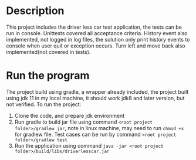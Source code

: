 # Description
This project includes the driver less car test application, the tests can be run in console. Unittests covered all 
acceptance criteria. History event also implemented, not logged in log files, the solution only print history events to
console when user quit or exception occurs. Turn left and move back also implemented(not covered in tests).

# Run the program
The project build using gradle, a wrapper already included, the project built using jdk 11 in my local machine, it 
should work jdk8 and later version, but not verified.
To run the project:
1. Clone the code, and prepare jdk environment
2. Run gradle to build jar file using command `<root project folder>/gradlew jar`, note in linux machine, may need to run 
   `chmod +x` for gradlew file. Test cases can be run by command `<root project folder>/gradlew test`
3. Run the application using command `java -jar <root project folder>/build/libs/driverlesscar.jar`

